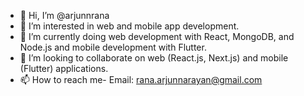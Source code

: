 - 👋 Hi, I’m @arjunnrana
- 👀 I’m interested in web and mobile app development.
- 🌱 I’m currently doing web development with React, MongoDB, and Node.js and mobile development with Flutter.
- 💞️ I’m looking to collaborate on web (React.js, Next.js) and mobile (Flutter) applications.
- 📫 How to reach me- Email: rana.arjunnarayan@gmail.com

<!---
arjunnrana/arjunnrana is a ✨ special ✨ repository because its `README.md` (this file) appears on your GitHub profile.
You can click the Preview link to take a look at your changes.
--->
